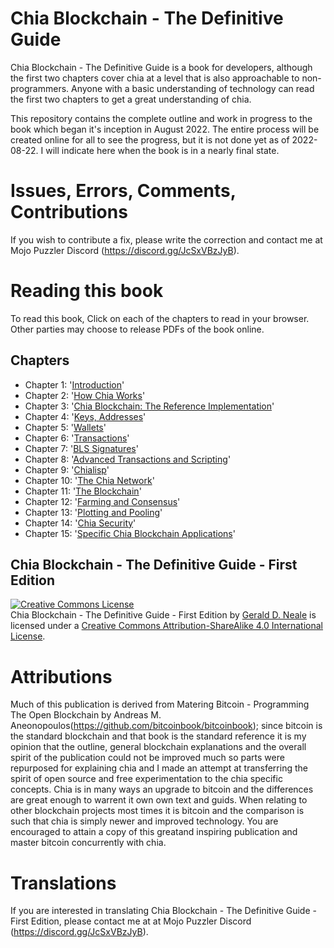 # Chia Blockchain - The Definitive Guide

Chia Blockchain - The Definitive Guide is a book for developers, although the first two chapters cover chia at a level that is also approachable to non-programmers. Anyone with a basic understanding of technology can read the first two chapters to get a great understanding of chia.

This repository contains the complete outline and work in progress to the book which began it's inception in August 2022. The entire process will be created online for all to see the progress, but it is not done yet as of 2022-08-22. I will indicate here when the book is in a nearly final state.

# Issues, Errors, Comments, Contributions

If you wish to contribute a fix, please write the correction and contact me at Mojo Puzzler Discord (https://discord.gg/JcSxVBzJyB).

# Reading this book

To read this book, Click on each of the chapters to read in your browser. Other parties may choose to release PDFs of the book online.

## Chapters

+ Chapter 1: '[Introduction](https://github.com/geraldneale/chiabook/blob/master/Ch01.asciidoc)'
+ Chapter 2: '[How Chia Works](https://github.com/geraldneale/chiabook/blob/master/Ch02.asciidoc)'
+ Chapter 3: '[Chia Blockchain: The Reference Implementation](https://github.com/geraldneale/chiabook/blob/master/Ch03.asciidoc)'
+ Chapter 4: '[Keys, Addresses](https://github.com/geraldneale/chiabook/blob/master/Ch04.asciidoc)'
+ Chapter 5: '[Wallets](https://github.com/geraldneale/chiabook/blob/master/Ch05.asciidoc)'
+ Chapter 6: '[Transactions](https://github.com/geraldneale/chiabook/blob/master/Ch06.asciidoc)'
+ Chapter 7: '[BLS Signatures](https://github.com/geraldneale/chiabook/blob/master/Ch07.asciidoc)'
+ Chapter 8: '[Advanced Transactions and Scripting](https://github.com/geraldneale/chiabook/blob/master/Ch08.asciidoc)'
+ Chapter 9: '[Chialisp](https://github.com/geraldneale/chiabook/blob/master/Ch09.asciidoc)'
+ Chapter 10: '[The Chia Network](https://github.com/geraldneale/chiabook/blob/master/Ch10.asciidoc)'
+ Chapter 11: '[The Blockchain](https://github.com/geraldneale/chiabook/blob/master/Ch11.asciidoc)'
+ Chapter 12: '[Farming and Consensus](https://github.com/geraldneale/chiabook/blob/master/Ch12.asciidoc)'
+ Chapter 13: '[Plotting and Pooling](https://github.com/geraldneale/chiabook/blob/master/Ch13.asciidoc)'
+ Chapter 14: '[Chia Security](https://github.com/geraldneale/chiabook/blob/master/Ch14.asciidoc)'
+ Chapter 15: '[Specific Chia Blockchain Applications](https://github.com/geraldneale/chiabook/blob/master/Ch15.asciidoc)'

## Chia Blockchain - The Definitive Guide - First Edition

<a rel="license" href="http://creativecommons.org/licenses/by-sa/4.0/"><img alt="Creative Commons License" style="border-width:0" src="https://i.creativecommons.org/l/by-sa/4.0/88x31.png" /></a><br /><span xmlns:dct="http://purl.org/dc/terms/" href="http://purl.org/dc/dcmitype/Text" property="dct:title" rel="dct:type">Chia Blockchain - The Definitive Guide - First Edition</span> by <a xmlns:cc="http://creativecommons.org/ns#" href="https://antonopoulos.com/" property="cc:attributionName" rel="cc:attributionURL">Gerald D. Neale</a> is licensed under a <a rel="license" href="http://creativecommons.org/licenses/by-sa/4.0/">Creative Commons Attribution-ShareAlike 4.0 International License</a>.

# Attributions

Much of this publication is derived from Matering Bitcoin - Programming The Open Blockchain by Andreas M. Aneonopoulos(https://github.com/bitcoinbook/bitcoinbook); since bitcoin is the standard blockchain and that book is the standard reference it is my opinion that the outline, general blockchain explanations and the overall spirit of the publication could not be improved much so parts were repurposed for explaining chia and I made an attempt at transferring the spirit of open source and free experimentation to the chia specific concepts. Chia is in many ways an upgrade to bitcoin and the differences are great enough to warrent it own own text and guids. When relating to other blockchain projects most times it is bitcoin and the comparison is such that chia is simply newer and improved technology. You are encouraged to attain a copy of this greatand inspiring publication and master bitcoin concurrently with chia.  

# Translations

If you are interested in translating Chia Blockchain - The Definitive Guide - First Edition, please contact me at at Mojo Puzzler Discord (https://discord.gg/JcSxVBzJyB).

